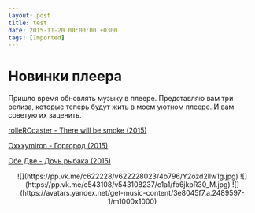 ```yaml
---
layout: post
title: test
date: 2015-11-20 00:00:00 +0300
tags: [Imported]
---
```

# Новинки плеера

Пришло время обновлять музыку в плеере. Представляю вам три релиза, которые теперь будут жить в моем уютном плеере. И вам советую их заценить.

[rolleRCoaster - There will be smoke (2015)](https://vk.com/rollercoaster_band?w=wall-228378_3314)

[Oxxxymiron - Горгород (2015)](https://vk.com/oxxxymiron_official?w=wall-3113588_242318)

[Обе Две - Дочь рыбака (2015)](https://music.yandex.ru/album/2489597/track/21703963)

<center>![](https://pp.vk.me/c622228/v622228023/4b796/Y2ozd2llw1g.jpg) ![](https://pp.vk.me/c543108/v543108237/c1a1/fb6jkpR30_M.jpg) ![](https://avatars.yandex.net/get-music-content/3e8045f7.a.2489597-1/m1000x1000)</center>